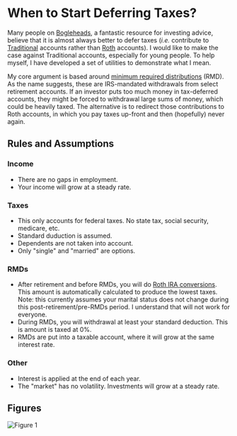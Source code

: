 # When to Start Deferring Taxes?

Many people on [Bogleheads](https://www.bogleheads.org), a fantastic resource
for investing advice, believe that it is almost always better to defer taxes
(_i.e._ contribute to
[Traditional](https://www.bogleheads.org/wiki/Traditional_IRA) accounts rather
than [Roth](https://www.bogleheads.org/wiki/Roth_IRA) accounts). I would like to
make the case against Traditional accounts, especially for young people. To help
myself, I have developed a set of utilities to demonstrate what I mean.

My core argument is based around [minimum required
distributions](https://www.bogleheads.org/wiki/Required_Minimum_Distribution)
(RMD). As the name suggests, these are IRS-mandated withdrawals from select
retirement accounts. If an investor puts too much money in tax-deferred
accounts, they might be forced to withdrawal large sums of money, which could be
heavily taxed. The alternative is to redirect those contributions to Roth
accounts, in which you pay taxes up-front and then (hopefully) never again.

## Rules and Assumptions

### Income

* There are no gaps in employment.
* Your income will grow at a steady rate.

### Taxes
* This only accounts for federal taxes. No state tax, social security, medicare,
   etc.
* Standard duduction is assumed.
* Dependents are not taken into account.
* Only "single" and "married" are options.

### RMDs

* After retirement and before RMDs, you will do [Roth IRA
  conversions](https://www.bogleheads.org/wiki/Roth_IRA_conversion). This amount
  is automatically calculated to produce the lowest taxes. Note: this currently
  assumes your marital status does not change during this
  post-retirement/pre-RMDs period. I understand that will not work for everyone.
* During RMDs, you will withdrawal at least your standard deduction. This is
  amount is taxed at 0%.
* RMDs are put into a taxable account, where it will grow at the same interest
  rate.

### Other

* Interest is applied at the end of each year.
* The "market" has no volatility. Investments will grow at a steady rate.


## Figures

![Figure 1](https://github.com/6a74/finance/blob/master/figures/Figure_20.png?raw=true)
